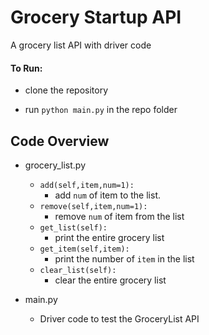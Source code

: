 # Grocery Startup API
 A grocery list API with driver code
 
 #### To Run:
 * clone the repository
 
 * run `python main.py` in the repo folder
 
 
 ## Code Overview
 * grocery_list.py
    * `add(self,item,num=1):`
        * add `num` of item to the list. 
    * `remove(self,item,num=1):`
        * remove `num` of item from the list
    * `get_list(self):`
        * print the entire grocery list
    * `get_item(self,item):`
        * print the number of `item` in the list
    * `clear_list(self):`
        * clear the entire grocery list
        
 * main.py
    * Driver code to test the GroceryList API
      
 
 
 
